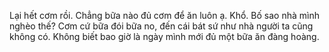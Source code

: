 Lại hết cơm rồi. Chẳng bữa nào đủ cơm để ăn luôn ạ. Khổ. Bố sao nhà mình nghèo thế? Cơm cứ bữa đói bữa no, đến cái bát sứ như nhà người ta cũng không có. Không biết bao giờ là ngày mình mới đủ một bữa ăn đàng hoàng.